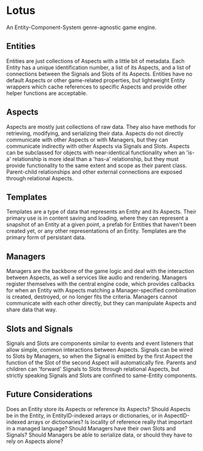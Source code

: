 Lotus
=====

An Entity-Component-System genre-agnostic game engine.

Entities
-----
Entities are just collections of Aspects with a little bit of metadata. Each Entity has a unique identification number, a list of its Aspects, and a list of connections between the Signals and Slots of its Aspects. Entities have no default Aspects or other game-related properties, but lightweight Entity wrappers which cache references to specific Aspects and provide other helper functions are acceptable.

Aspects
-----
Aspects are mostly just collections of raw data. They also have methods for retrieving, modifying, and serializing their data. Aspects do not directly communicate with other Aspects or with Managers, but they can communicate indirectly with other Aspects via Signals and Slots. Aspects can be subclassed for objects with near-identical functionality when an 'is-a' relationship is more ideal than a 'has-a' relationship, but they must provide functionality to the same extent and scope as their parent class. Parent-child relationships and other external connections are exposed through relational Aspects.

Templates
-----
Templates are a type of data that represents an Entity and its Aspects. Their primary use is in content saving and loading, where they can represent a snapshot of an Entity at a given point, a prefab for Entities that haven't been created yet, or any other representations of an Entity. Templates are the primary form of persistant data.

Managers
-----
Managers are the backbone of the game logic and deal with the interaction between Aspects, as well a services like audio and rendering. Managers register themselves with the central engine code, which provides callbacks for when an Entity with Aspects matching a Manager-specified combination is created, destroyed, or no longer fits the criteria. Managers cannot communicate with each other directly, but they can manipulate Aspects and share data that way.

Slots and Signals
-----
Signals and Slots are components similar to events and event listeners that allow simple, common interactions between Aspects. Signals can be wired to Slots by Managers, so when the Signal is emitted by the first Aspect the function of the Slot of the second Aspect will automatically fire. Parents and children can 'forward' Signals to Slots through relational Aspects, but strictly speaking Signals and Slots are confined to same-Entity components.

Future Considerations
-----
Does an Entity store its Aspects or reference its Aspects? Should Aspects be in the Entity, in EntityID-indexed arrays or dictionaries, or in AspectID-indexed arrays or dictionaries? Is locality of reference really that important in a managed language? Should Managers have their own Slots and Signals? Should Managers be able to serialize data, or should they have to rely on Aspects alone?